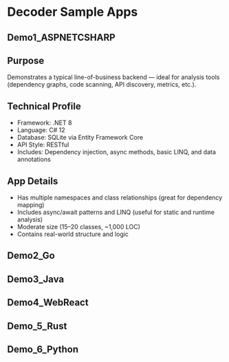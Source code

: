 # Decoder Sample Apps

## Demo1_ASPNETCSHARP

## Purpose 

Demonstrates a typical line-of-business backend — ideal for analysis tools (dependency graphs, code scanning, API discovery, metrics, etc.).

## Technical Profile

- Framework: .NET 8
- Language: C# 12
- Database: SQLite via Entity Framework Core
- API Style: RESTful
- Includes: Dependency injection, async methods, basic LINQ, and data annotations

## App Details

- Has multiple namespaces and class relationships (great for dependency mapping)
- Includes async/await patterns and LINQ (useful for static and runtime analysis)
- Moderate size (15–20 classes, ~1,000 LOC)
- Contains real-world structure and logic


## Demo2_Go



## Demo3_Java



## Demo4_WebReact




## Demo_5_Rust




## Demo_6_Python